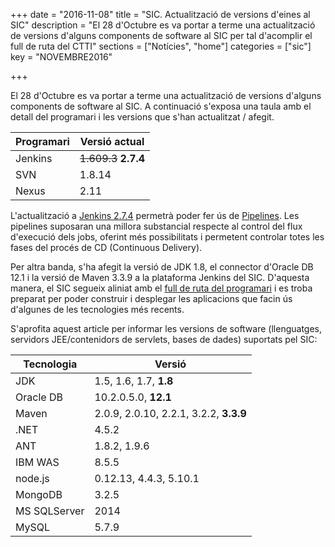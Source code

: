 +++
date        = "2016-11-08"
title       = "SIC. Actualització de versions d'eines al SIC"
description = "El 28 d'Octubre es va portar a terme una actualització de versions d'alguns components de software al SIC per tal d'acomplir el full de ruta del CTTI"
sections    = ["Notícies", "home"]
categories  = ["sic"]
key         = "NOVEMBRE2016"

+++

El 28 d'Octubre es va portar a terme una actualització de versions d'alguns components de software al SIC. A continuació s'exposa una taula amb el detall del programari i les versions que s'han actualitzat / afegit.


|Programari|Versió actual|
|------------|-------------|
|Jenkins|~~1.609.3~~  **2.7.4**|
|SVN|1.8.14|
|Nexus|2.11|


L'actualització a [Jenkins 2.7.4](https://jenkins.io/2.0/) permetrà poder fer ús de [Pipelines](https://jenkins.io/doc/book/pipeline/). Les pipelines suposaran una millora substancial respecte al control del flux d'execució dels jobs, oferint més possibilitats i permetent controlar totes les fases del procés de CD (Continuous Delivery).

Per altra banda, s'ha afegit la versió de JDK 1.8, el connector d'Oracle DB 12.1 i la versió de Maven 3.3.9 a la plataforma Jenkins del SIC. D'aquesta manera, el SIC segueix aliniat amb el [full de ruta del programari](https://portic.ctti.gencat.cat/les_tic/Normativa/arquitectura/Documents/Full%20de%20Ruta%20del%20Programari.pdf) i es troba preparat per poder construir i desplegar les aplicacions que facin ús d'algunes de les tecnologies més recents.

S'aprofita aquest article per informar les versions de software (llenguatges, servidors JEE/contenidors de servlets, bases de dades) suportats pel SIC:

|Tecnologia|Versió|
|----------------------|-------------|
|JDK|1.5, 1.6, 1.7, **1.8**|
|Oracle DB|10.2.0.5.0, **12.1**|
|Maven|2.0.9, 2.0.10, 2.2.1, 3.2.2, **3.3.9**|
|.NET|4.5.2|
|ANT|1.8.2, 1.9.6|
|IBM WAS|8.5.5|
|node.js|0.12.13, 4.4.3, 5.10.1|
|MongoDB|3.2.5|
|MS SQLServer|2014|
|MySQL|5.7.9|
